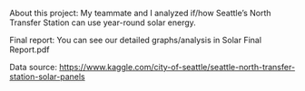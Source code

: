 About this project:
My teammate and I analyzed if/how Seattle’s North Transfer Station can use year-round solar energy. 

Final report:
You can see our detailed graphs/analysis in Solar Final Report.pdf

Data source:
https://www.kaggle.com/city-of-seattle/seattle-north-transfer-station-solar-panels

